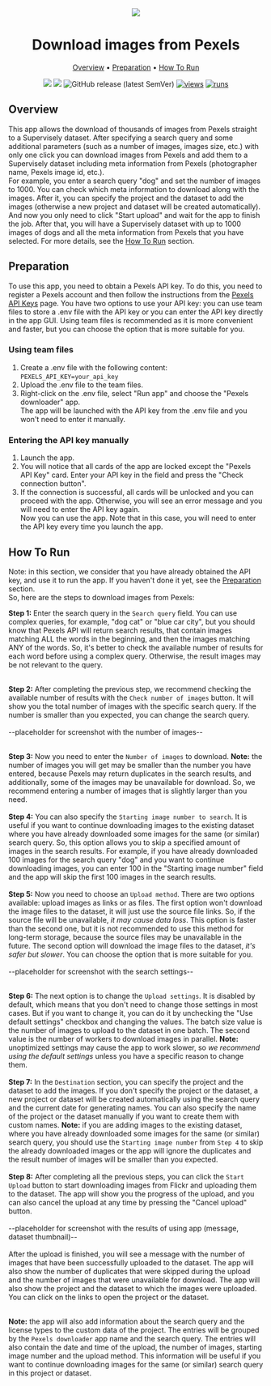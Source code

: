 <div align="center" markdown>
<img src="..."/>

# Download images from Pexels

<p align="center">
  <a href="#Overview">Overview</a> •
  <a href="#Preparation">Preparation</a> •
  <a href="#How-To-Run">How To Run</a>
</p>

[![](https://img.shields.io/badge/supervisely-ecosystem-brightgreen)](https://ecosystem.supervise.ly/apps/supervisely-ecosystem/pexels-downloader)
[![](https://img.shields.io/badge/slack-chat-green.svg?logo=slack)](https://supervise.ly/slack)
![GitHub release (latest SemVer)](https://img.shields.io/github/v/release/supervisely-ecosystem/pexels-downloader)
[![views](https://app.supervise.ly/img/badges/views/supervisely-ecosystem/pexels-downloader.png)](https://supervise.ly)
[![runs](https://app.supervise.ly/img/badges/runs/supervisely-ecosystem/pexels-downloader.png)](https://supervise.ly)

</div>

## Overview
This app allows the download of thousands of images from Pexels straight to a Supervisely dataset. After specifying a search query and some additional parameters (such as a number of images, images size, etc.) with only one click you can download images from Pexels and add them to a Supervisely dataset including meta information from Pexels (photographer name, Pexels image id, etc.).<br>
For example, you enter a search query "dog" and set the number of images to 1000. You can check which meta information to download along with the images. After it, you can specify the project and the dataset to add the images (otherwise a new project and dataset will be created automatically). And now you only need to click "Start upload" and wait for the app to finish the job. After that, you will have a Supervisely dataset with up to 1000 images of dogs and all the meta information from Pexels that you have selected. For more details, see the [How To Run](#How-To-Run) section.<br>

## Preparation
To use this app, you need to obtain a Pexels API key. To do this, you need to register a Pexels account and then follow the instructions from the [Pexels API Keys](https://help.pexels.com/hc/en-us/articles/900004904026-How-do-I-get-an-API-key-) page. You have two options to use your API key: you can use team files to store a .env file with the API key or you can enter the API key directly in the app GUI. Using team files is recommended as it is more convenient and faster, but you can choose the option that is more suitable for you.<br>

### Using team files
1. Create a .env file with the following content:<br>
```PEXELS_API_KEY=your_api_key```<br>
2. Upload the .env file to the team files.<br>
3. Right-click on the .env file, select "Run app" and choose the "Pexels downloader" app.<br>
The app will be launched with the API key from the .env file and you won't need to enter it manually.<br>

### Entering the API key manually
1. Launch the app.<br>
2. You will notice that all cards of the app are locked except the "Pexels API Key" card. Enter your API key in the field and press the "Check connection button".<br>
3. If the connection is successful, all cards will be unlocked and you can proceed with the app. Otherwise, you will see an error message and you will need to enter the API key again.<br>
Now you can use the app. Note that in this case, you will need to enter the API key every time you launch the app.<br>

## How To Run
Note: in this section, we consider that you have already obtained the API key, and use it to run the app. If you haven't done it yet, see the [Preparation](#Preparation) section.<br>
So, here are the steps to download images from Pexels:<br>

**Step 1:** Enter the search query in the `Search query` field. You can use complex queries, for example, "dog cat" or "blue car city", but you should know that Pexels API will return search results, that contain images matching ALL the words in the beginning, and then the images matching ANY of the words. So, it's better to check the available number of results for each word before using a complex query. Otherwise, the result images may be not relevant to the query.<br><br>

**Step 2:** After completing the previous step, we recommend checking the available number of results with the `Check number of images` button. It will show you the total number of images with the specific search query. If the number is smaller than you expected, you can change the search query.<br><br>
--placeholder for screenshot with the number of images--<br><br>

**Step 3:** Now you need to enter the `Number of images` to download. **Note:** the number of images you will get may be smaller than the number you have entered, because Pexels may return duplicates in the search results, and additionally, some of the images may be unavailable for download. So, we recommend entering a number of images that is slightly larger than you need.<br><br>
**Step 4:** You can also specify the `Starting image number to search`. It is useful if you want to continue downloading images to the existing dataset where you have already downloaded some images for the same (or similar) search query. So, this option allows you to skip a specified amount of images in the search results. For example, if you have already downloaded 100 images for the search query "dog" and you want to continue downloading images, you can enter 100 in the "Starting image number" field and the app will skip the first 100 images in the search results.<br><br>
**Step 5:** Now you need to choose an `Upload method`. There are two options available: upload images as links or as files. The first option won't download the image files to the dataset, it will just use the source file links. So, if the source file will be unavailable, _it may cause data loss_. This option is faster than the second one, but it is not recommended to use this method for long-term storage, because the source files may be unavailable in the future. The second option will download the image files to the dataset, _it's safer but slower_. You can choose the option that is more suitable for you.<br><br>
--placeholder for screenshot with the search settings--<br><br>

**Step 6:** The next option is to change the `Upload settings`. It is disabled by default, which means that you don't need to change those settings in most cases. But if you want to change it, you can do it by unchecking the "Use default settings" checkbox and changing the values. The batch size value is the number of images to upload to the dataset in one batch. The second value is the number of workers to download images in parallel. **Note:** unoptimized settings may cause the app to work slower, so _we recommend using the default settings_ unless you have a specific reason to change them.<br><br>
**Step 7:** In the `Destination` section, you can specify the project and the dataset to add the images. If you don't specify the project or the dataset, a new project or dataset will be created automatically using the search query and the current date for generating names. You can also specify the name of the project or the dataset manually if you want to create them with custom names. **Note:** if you are adding images to the existing dataset, where you have already downloaded some images for the same (or similar) search query, you should use the `Starting image number` from `Step 4` to skip the already downloaded images or the app will ignore the duplicates and the result number of images will be smaller than you expected.<br><br>
**Step 8:** After completing all the previous steps, you can click the `Start Upload` button to start downloading images from Flickr and uploading them to the dataset. The app will show you the progress of the upload, and you can also cancel the upload at any time by pressing the "Cancel upload" button.<br><br>
--placeholder for screenshot with the results of using app (message, dataset thumbnail)--<br><br>
After the upload is finished, you will see a message with the number of images that have been successfully uploaded to the dataset. The app will also show the number of duplicates that were skipped during the upload and the number of images that were unavailable for download. The app will also show the project and the dataset to which the images were uploaded. You can click on the links to open the project or the dataset.<br><br>

**Note:** the app will also add information about the search query and the license types to the custom data of the project. The entries will be grouped by the `Pexels downloader` app name and the search query. The entries will also contain the date and time of the upload, the number of images, starting image number and the upload method. This information will be useful if you want to continue downloading images for the same (or similar) search query in this project or dataset.